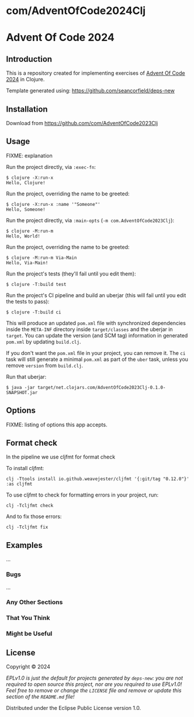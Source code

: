 # com/AdventOfCode2024Clj

# Advent Of Code 2024

## Introduction

This is a repository created for implementing exercises of [Advent Of Code 2024](https://adventofcode.com/2024) in Clojure.

Template generated using: https://github.com/seancorfield/deps-new

## Installation

Download from https://github.com/com/AdventOfCode2023Clj

## Usage

FIXME: explanation

Run the project directly, via `:exec-fn`:

    $ clojure -X:run-x
    Hello, Clojure!

Run the project, overriding the name to be greeted:

    $ clojure -X:run-x :name '"Someone"'
    Hello, Someone!

Run the project directly, via `:main-opts` (`-m com.AdventOfCode2023Clj`):

    $ clojure -M:run-m
    Hello, World!

Run the project, overriding the name to be greeted:

    $ clojure -M:run-m Via-Main
    Hello, Via-Main!

Run the project's tests (they'll fail until you edit them):

    $ clojure -T:build test

Run the project's CI pipeline and build an uberjar (this will fail until you edit the tests to pass):

    $ clojure -T:build ci

This will produce an updated `pom.xml` file with synchronized dependencies inside the `META-INF`
directory inside `target/classes` and the uberjar in `target`. You can update the version (and SCM tag)
information in generated `pom.xml` by updating `build.clj`.

If you don't want the `pom.xml` file in your project, you can remove it. The `ci` task will
still generate a minimal `pom.xml` as part of the `uber` task, unless you remove `version`
from `build.clj`.

Run that uberjar:

    $ java -jar target/net.clojars.com/AdventOfCode2023Clj-0.1.0-SNAPSHOT.jar

## Options

FIXME: listing of options this app accepts.

## Format check
In the pipeline we use cljfmt for format check 

To install cljfmt: 
```
clj -Ttools install io.github.weavejester/cljfmt '{:git/tag "0.12.0"}' :as cljfmt
```
To use cljfmt to check for formatting errors in your project, run:
```
clj -Tcljfmt check
```
And to fix those errors:
```
clj -Tcljfmt fix
```

## Examples

...

### Bugs

...

### Any Other Sections
### That You Think
### Might be Useful

## License

Copyright © 2024 

_EPLv1.0 is just the default for projects generated by `deps-new`: you are not_
_required to open source this project, nor are you required to use EPLv1.0!_
_Feel free to remove or change the `LICENSE` file and remove or update this_
_section of the `README.md` file!_

Distributed under the Eclipse Public License version 1.0.
